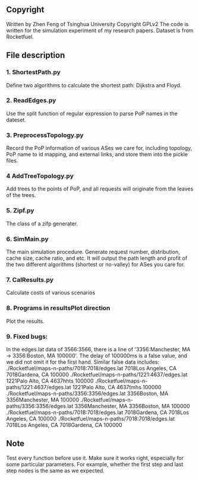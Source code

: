 ## Copyright 
Written by Zhen Feng of Tsinghua University
Copyright GPLv2
The code is written for the simulation experiment of my research papers.
Dataset is from Rocketfuel.

## File description
### 1. ShortestPath.py
Define two algorithms to calculate the shortest path: Dijkstra and Floyd.
### 2. ReadEdges.py
Use the split function of regular expression to parse PoP names in the dateset.
### 3. PreprocessTopology.py
Record the PoP information of various ASes we care for, including topology, PoP name to id mapping, and external links, and store them into the pickle files.
### 4 AddTreeTopology.py
Add trees to the points of PoP, and all requests will originate from the leaves of the trees.
### 5. Zipf.py
The class of a zifp generater.
### 6. SimMain.py
The main simulation procedure.
Generate request number, distribution, cache size, cache ratio, and etc.
It will output the path length and profit of the two different algorithms (shortest or no-valley) for ASes you care for.
### 7. CalResults.py
Calculate costs of various scenarios

### 8. Programs in resultsPlot direction
Plot the results.

### 9. Fixed bugs:
In the edges.lat data of 3566:3566, there is a line of '3356:Manchester, MA -> 3356:Boston, MA 100000'. The delay of 100000ms is a false value, and we did not omit it for the first hand. Similar false data includes:
./Rocketfuel/maps-n-paths/7018:7018/edges.lat  7018Los Angeles, CA  7018Gardena, CA 100000
./Rocketfuel/maps-n-paths/1221:4637/edges.lat  1221Palo Alto, CA  4637hhts 100000
./Rocketfuel/maps-n-paths/1221:4637/edges.lat  1221Palo Alto, CA  4637tmhs 100000
./Rocketfuel/maps-n-paths/3356:3356/edges.lat  3356Boston, MA  3356Manchester, MA 100000
./Rocketfuel/maps-n-paths/3356:3356/edges.lat  3356Manchester, MA  3356Boston, MA 100000
./Rocketfuel/maps-n-paths/7018:7018/edges.lat  7018Gardena, CA  7018Los Angeles, CA 100000
./Rocketfuel/maps-n-paths/7018:7018/edges.lat  7018Los Angeles, CA  7018Gardena, CA 100000


## Note
Test every function before use it. Make sure it works right, especially for some particular parameters. For example, whether the first step and last step nodes is the same as we expected.




